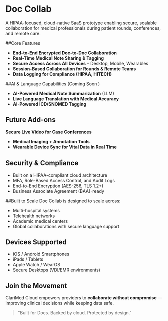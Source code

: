 # Doc Collab
A HIPAA-focused, cloud-native SaaS prototype enabling secure, scalable collaboration for medical professionals during patient rounds, conferences, and remote care.

##Core Features
- **End-to-End Encrypted Doc-to-Doc Collaboration**
- **Real-Time Medical Note Sharing & Tagging**
- **Secure Access Across All Devices** – Desktop, Mobile, Wearables
- **Session-Based Collaboration for Rounds & Remote Teams**
- **Data Logging for Compliance (HIPAA, HITECH)**

##AI & Language Capabilities (Coming Soon )
- **AI-Powered Medical Note Summarization** (LLM)
- **Live Language Translation with Medical Accuracy**
- **AI-Powered ICD/SNOMED Tagging**

## Future Add-ons
 **Secure Live Video for Case Conferences**
-  **Medical Imaging + Annotation Tools**
- **Wearable Device Sync for Vital Data in Real Time**

## Security & Compliance
- Built on a HIPAA-compliant cloud architecture
- MFA, Role-Based Access Control, and Audit Logs
- End-to-End Encryption (AES-256, TLS 1.2+)
- Business Associate Agreement (BAA)-ready

##Built to Scale
Doc Collab is designed to scale across:
- Multi-hospital systems
- Telehealth networks
- Academic medical centers
- Global collaborations with secure language support

## Devices Supported
- iOS / Android Smartphones
- iPads / Tablets
- Apple Watch / WearOS
- Secure Desktops (VDI/EMR environments)

## Join the Movement
ClariMed Cloud empowers providers to **collaborate without compromise** — improving clinical decisions while keeping data safe.

> "Built for Docs. Backed by cloud. Protected by design."


